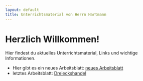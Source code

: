 ```yaml
---
layout: default
title: Unterrichtsmaterial von Herrn Hartmann
---
```


# Herzlich Willkommen!

Hier findest du aktuelles Unterrichtsmaterial, Links und wichtige Informationen. 


- Hier gibt es ein neues Arbeitsblatt: [neues Arbeitsblatt](neues%20Arbeitsblatt.md)
- letztes Arbeitsblatt: [Dreieckshandel](Dreieckshandel.html)

